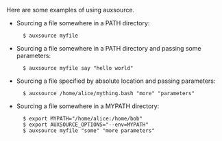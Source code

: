 Here are some examples of using auxsource.

* Sourcing a file somewhere in a PATH directory:

        $ auxsource myfile

* Sourcing a file somewhere in a PATH directory and passing some parameters:

        $ auxsource myfile say "hello world"

* Sourcing a file specified by absolute location and passing parameters:

        $ auxsource /home/alice/mything.bash "more" "parameters"

* Sourcing a file somewhere in a MYPATH directory:

        $ export MYPATH="/home/alice:/home/bob"
        $ export AUXSOURCE_OPTIONS="--env=MYPATH"
        $ auxsource myfile "some" "more parameters"
